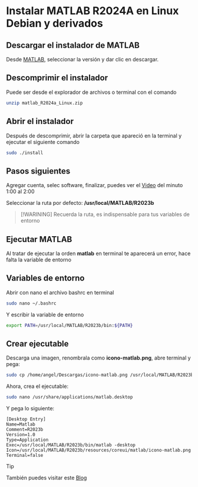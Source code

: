 # Instalar MATLAB R2024A en Linux Debian y derivados

## Descargar el instalador de MATLAB

Desde [MATLAB](https://la.mathworks.com/downloads/), seleccionar la versión y dar clic en descargar.

## Descomprimir el instalador

Puede ser desde el explorador de archivos o terminal con el comando

```bash
unzip matlab_R2024a_Linux.zip
```

## Abrir el instalador

Después de descomprimir, abrir la carpeta que apareció en la terminal y ejecutar el siguiente comando

```bash
sudo ./install
```

## Pasos siguientes

Agregar cuenta, selec software, finalizar, puedes ver el [Video](https://www.youtube.com/watch?v=KCDG_SCDcaY) del minuto 1:00 al 2:00

Seleccionar la ruta por defecto: **/usr/local/MATLAB/R2023b**

> [!WARINING]
> Recuerda la ruta, es indispensable para tus variables de entorno

## Ejecutar MATLAB

Al tratar de ejecutar la orden **matlab** en terminal te aparecerá un error, hace falta la variable de entorno

## Variables de entorno

Abrir con nano el archivo bashrc en terminal

```bash
sudo nano ~/.bashrc
```

Y escribir la variable de entorno

```bash
export PATH=/usr/local/MATLAB/R2023b/bin:${PATH}
```

## Crear ejecutable

Descarga una imagen, renombrala como **icono-matlab.png**, abre terminal y pega:

```bash
sudo cp /home/angel/Descargas/icono-matlab.png /usr/local/MATLAB/R2023b/resources/coreui/matlab/icono-matlab.png
```

Ahora, crea el ejecutable:

```bash
sudo nano /usr/share/applications/matlab.desktop
```

Y pega lo siguiente:

```text
[Desktop Entry]
Name=Matlab
Comment=R2023b
Version=1.0
Type=Application
Exec=/usr/local/MATLAB/R2023b/bin/matlab -desktop
Icon=/usr/local/MATLAB/R2023b/resources/coreui/matlab/icono-matlab.png
Terminal=false
```

> [!TIP]
> También puedes visitar este [Blog](https://linux.how2shout.com/how-to-install-matlab-in-ubuntu-22-04/)
